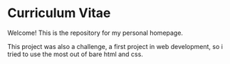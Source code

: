 # Curriculum Vitae

Welcome! This is the repository for my personal homepage.

This project was also a challenge, a first project in web development, so i tried to use the most out of bare html and css.
